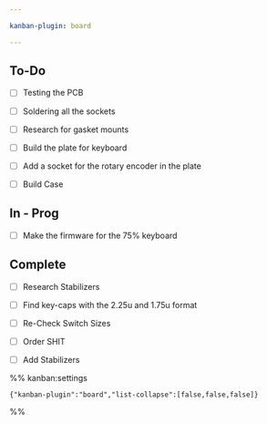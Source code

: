 ```yaml
---

kanban-plugin: board

---
```


## To-Do

- [ ] Testing the PCB
- [ ] Soldering all the sockets
- [ ] Research for gasket mounts
- [ ] Build the plate for keyboard
- [ ] Add a socket for the rotary encoder in the plate
- [ ] Build Case


## In - Prog

- [ ] Make the firmware for the 75% keyboard


## Complete

- [ ] Research Stabilizers
- [ ] Find key-caps with the 2.25u and 1.75u format
- [ ] Re-Check Switch Sizes
- [ ] Order SHIT
- [ ] Add Stabilizers




%% kanban:settings
```
{"kanban-plugin":"board","list-collapse":[false,false,false]}
```
%%